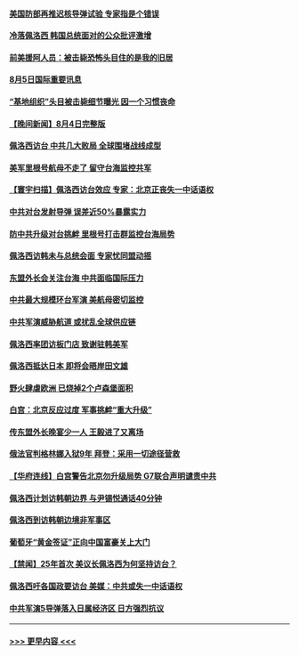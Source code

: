 #### [美国防部再推迟核导弹试验 专家指是个错误](../pages/prog202/a103495430.md?t=08052001) 
#### [冷落佩洛西 韩国总统面对的公众批评激增](../pages/prog202/a103495426.md?t=08052001) 
#### [前美援阿人员：被击毙恐怖头目住的是我的旧居](../pages/prog202/a103495419.md?t=08052001) 
#### [8月5日国际重要讯息](../pages/prog202/a103495395.md?t=08052001) 
#### [“基地组织”头目被击毙细节曝光 因一个习惯丧命](../pages/prog202/a103495382.md?t=08052001) 
#### [【晚间新闻】8月4日完整版](../pages/prog202/a103495125.md?t=08052001) 
#### [佩洛西访台 中共几大败局 全球围堵战线成型](../pages/prog202/a103495173.md?t=08052001) 
#### [美军里根号航母不走了 留守台海监控共军](../pages/prog202/a103495210.md?t=08052001) 
#### [【寰宇扫描】佩洛西访台效应 专家：北京正丧失一中话语权](../pages/prog202/a103495177.md?t=08052001) 
#### [中共对台发射导弹 误差近50%暴露实力](../pages/prog202/a103495135.md?t=08052001) 
#### [防中共升级对台挑衅 里根号打击群监控台海局势](../pages/prog202/a103494991.md?t=08052001) 
#### [佩洛西访韩未与总统会面 专家忧同盟动摇](../pages/prog202/a103494818.md?t=08052001) 
#### [东盟外长会关注台海 中共面临国际压力](../pages/prog202/a103495004.md?t=08052001) 
#### [中共最大规模环台军演 美航母密切监控](../pages/prog202/a103495002.md?t=08052001) 
#### [中共军演威胁航道 或扰乱全球供应链](../pages/prog202/a103495019.md?t=08052001) 
#### [佩洛西率团访板门店 致谢驻韩美军](../pages/prog202/a103495009.md?t=08052001) 
#### [佩洛西抵达日本 即将会晤岸田文雄](../pages/prog202/a103494954.md?t=08052001) 
#### [野火肆虐欧洲 已烧掉2个卢森堡面积](../pages/prog202/a103494956.md?t=08052001) 
#### [白宫：北京反应过度 军事挑衅“重大升级”](../pages/prog202/a103494893.md?t=08052001) 
#### [传东盟外长晚宴少一人 王毅进了又离场](../pages/prog202/a103494843.md?t=08052001) 
#### [俄法官判格林娜入狱9年 拜登：采用一切途径营救](../pages/prog202/a103494667.md?t=08052001) 
#### [【华府连线】白宫警告北京勿升级局势 G7联合声明谴责中共](../pages/prog202/a103494824.md?t=08052001) 
#### [佩洛西计划访韩朝边界 与尹锡悦通话40分钟](../pages/prog202/a103494822.md?t=08052001) 
#### [佩洛西到访韩朝边境非军事区](../pages/prog202/a103494800.md?t=08052001) 
#### [葡萄牙“黄金签证”正向中国富豪关上大门](../pages/prog202/a103494646.md?t=08052001) 
#### [【禁闻】25年首次 美议长佩洛西为何坚持访台？](../pages/prog202/a103494731.md?t=08052001) 
#### [佩洛西吁各国政要访台 美媒：中共或失一中话语权](../pages/prog202/a103494697.md?t=08052001) 
#### [中共军演5导弹落入日属经济区 日方强烈抗议](../pages/prog202/a103494702.md?t=08052001) 

----
#### [ >>> 更早内容 <<< ](../indexes/prog202-earlier.md)
